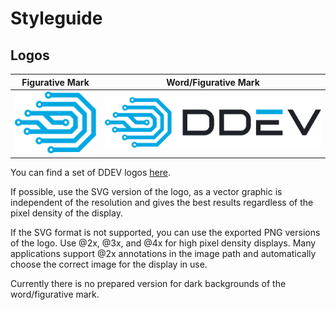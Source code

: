 # Styleguide

## Logos

| Figurative Mark                         | Word/Figurative Mark                           |
|-----------------------------------------|------------------------------------------------|
| ![Figurative Mark](./logos/1x/Logo.png) | ![Figurative Mark](./logos/1x/Logo_w_text.png) |

You can find a set of DDEV logos [here](./logos).

If possible, use the SVG version of the logo, as a vector graphic is independent of the resolution and gives the best
results regardless of the pixel density of the display.

If the SVG format is not supported, you can use the exported PNG versions of the logo. Use @2x, @3x, and @4x for high
pixel density displays. Many applications support @2x annotations in the image path and automatically choose the correct
image for the display in use.

Currently there is no prepared version for dark backgrounds of the word/figurative mark.
